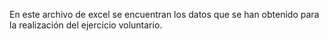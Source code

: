 En este archivo de excel se encuentran los datos que se han obtenido para la realización del ejercicio voluntario.
